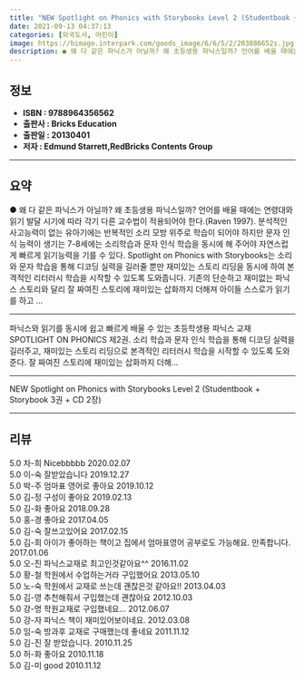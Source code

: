 ```yaml
---
title: "NEW Spotlight on Phonics with Storybooks Level 2 (Studentbook + Storybook 3권 + CD 2장)"
date: 2021-09-13 04:37:13
categories: [외국도서, 어린이]
image: https://bimage.interpark.com/goods_image/6/6/5/2/203886652s.jpg
description: ● 왜 다 같은 파닉스가 아닐까? 왜 초등생용 파닉스일까? 언어를 배울 때에는 연령대와 읽기 발달 시기에 따라 각기 다른 교수법이 적용되어야 한다.(Raven 1997). 분석적인 사고능력이 없는 유아기에는 반복적인 소리 모방 위주로 학습이 되어야 하지만 문자 인식 능력이 생기는
---
```


## **정보**

- **ISBN : 9788964356562**
- **출판사 : Bricks Education**
- **출판일 : 20130401**
- **저자 : Edmund Starrett,RedBricks Contents Group**

------



## **요약**

●  왜 다 같은 파닉스가 아닐까? 왜 초등생용 파닉스일까? 언어를 배울 때에는 연령대와 읽기 발달 시기에 따라 각기 다른 교수법이 적용되어야 한다.(Raven  1997).  분석적인 사고능력이 없는 유아기에는 반복적인 소리 모방 위주로 학습이 되어야 하지만 문자 인식 능력이 생기는 7-8세에는 소리학습과 문자 인식 학습을 동시에 해 주어야 자연스럽게 빠르게 읽기능력을 기를 수 있다. Spotlight on Phonics with Storybooks는 소리와 문자 학습을 통해 디코딩 실력을 길러줄 뿐만 재미있는 스토리 리딩을 동시에 하여 본격적인 리터러시 학습을 시작할 수 있도록 도와줍니다. 기존의 단순하고 재미없는 파닉스 스토리와 달리 잘 짜여진 스토리에 재미있는 삽화까지 더해져 아이들 스스로가 읽기를 하고 ...

------

파닉스와 읽기를 동시에 쉽고 빠르게 배울 수 있는 초등학생용 파닉스 교재 SPOTLIGHT ON PHONICS 제2권. 소리 학습과 문자 인식 학습을 통해 디코딩 실력을 길러주고, 재미있는 스토리 리딩으로 본격적인 리터러시 학습을 시작할 수 있도록 도와준다. 잘 짜여진 스토리에 재미있는 삽화까지 더해... 

------


NEW Spotlight on Phonics with Storybooks Level 2 (Studentbook + Storybook 3권 + CD 2장) 

------


## **리뷰** 

5.0 차-희 Nicebbbbb 2020.02.07 <br/>5.0 이-숙 잘받았습니다 2019.12.27 <br/>5.0 박-주 엄마표 영어로 좋아요 2019.10.12 <br/>5.0 김-정 구성이 좋아요 2019.02.13 <br/>5.0 김-화 좋아요 2018.09.28 <br/>5.0 홍-경 좋아요 2017.04.05 <br/>5.0 김-숙 잘쓰고있어요 2017.02.15 <br/>5.0 김-희 아이가 좋아하는 책이고 집에서 엄마표영어 공부로도 가능해요. 만족합니다. 2017.01.06 <br/>5.0 오-진 파닉스교재로 최고인것같아요^^ 2016.11.02 <br/>5.0 황-철 학원에서 수업하는거라 구입했어요 2013.05.10 <br/>5.0 노-숙 학원에서 교재로 쓰는데 괜찮은것 같아요!! 2013.04.03 <br/>5.0 김-영 추천해줘서 구입했는데 괜찮아요 2012.10.03 <br/>5.0 강-명 학원교재로 구입했네요... 2012.06.07 <br/>5.0 강-자  파닉스 책이 재미있어보이네요. 2012.03.08 <br/>5.0 임-숙 방과후 교재로 구매했는데 좋네요 2011.11.12 <br/>5.0 김-진 잘 받았습니다. 2010.11.25 <br/>5.0 허-화 좋아요 2010.11.18 <br/>5.0 김-미 good 2010.11.12 <br/>